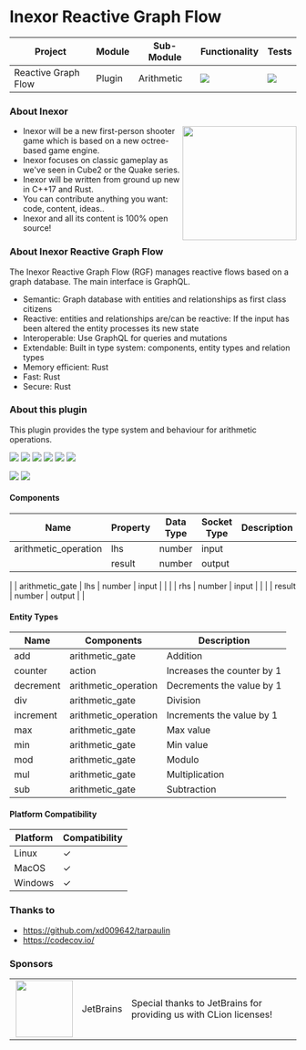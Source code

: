 # Inexor Reactive Graph Flow

| Project             | Module | Sub-Module | Functionality                                                        | Tests                                                                                                                                                            |
|---------------------|--------|------------|----------------------------------------------------------------------|------------------------------------------------------------------------------------------------------------------------------------------------------------------|
| Reactive Graph Flow | Plugin | Arithmetic | <img src="https://img.shields.io/badge/state-completed-brightgreen"> | [<img src="https://img.shields.io/codecov/c/github/inexorgame/inexor-rgf-plugin-arithmetic">](https://app.codecov.io/gh/inexorgame/inexor-rgf-plugin-arithmetic) |

### About Inexor

<a href="https://inexor.org/">
<img align="right" width="200" height="200" src="https://raw.githubusercontent.com/inexorgame/inexor-rgf-plugin-arithmetic/main/docs/images/inexor_2.png">
</a>

* Inexor will be a new first-person shooter game which is based on a new octree-based game engine.
* Inexor focuses on classic gameplay as we've seen in Cube2 or the Quake series.
* Inexor will be written from ground up new in C++17 and Rust.
* You can contribute anything you want: code, content, ideas..
* Inexor and all its content is 100% open source!

### About Inexor Reactive Graph Flow

The Inexor Reactive Graph Flow (RGF) manages reactive flows based on a graph database. The main interface is GraphQL.

* Semantic: Graph database with entities and relationships as first class citizens
* Reactive: entities and relationships are/can be reactive: If the input has been altered the entity processes its new state
* Interoperable: Use GraphQL for queries and mutations
* Extendable: Built in type system: components, entity types and relation types
* Memory efficient: Rust
* Fast: Rust
* Secure: Rust

### About this plugin

This plugin provides the type system and behaviour for arithmetic operations.

[<img src="https://img.shields.io/badge/Language-Rust-brightgreen">](https://www.rust-lang.org/)
[<img src="https://img.shields.io/badge/Platforms-Linux%20%26%20Windows-brightgreen">]()
[<img src="https://img.shields.io/github/workflow/status/inexorgame/inexor-rgf-plugin-arithmetic/Rust">](https://github.com/inexorgame/inexor-rgf-plugin-arithmetic/actions?query=workflow%3ARust)
[<img src="https://img.shields.io/github/last-commit/inexorgame/inexor-rgf-plugin-arithmetic">]()
[<img src="https://img.shields.io/github/languages/code-size/inexorgame/inexor-rgf-plugin-arithmetic">]()
[<img src="https://img.shields.io/codecov/c/github/inexorgame/inexor-rgf-plugin-arithmetic">](https://app.codecov.io/gh/inexorgame/inexor-rgf-plugin-arithmetic)

[<img src="https://img.shields.io/github/license/inexorgame/inexor-rgf-plugin-arithmetic">](https://github.com/inexorgame/inexor-rgf-plugin-arithmetic/blob/main/LICENSE)
[<img src="https://img.shields.io/discord/698219248954376256?logo=discord">](https://discord.com/invite/acUW8k7)

#### Components

| Name                 | Property | Data Type | Socket Type | Description |
|----------------------|----------|-----------|-------------|-------------|
| arithmetic_operation | lhs      | number    | input       |             |
|                      | result   | number    | output      |             |
|
| arithmetic_gate      | lhs      | number    | input       |             |
|                      | rhs      | number    | input       |             |
|                      | result   | number    | output      |             |

#### Entity Types

| Name      | Components           | Description                |
|-----------|----------------------|----------------------------|
| add       | arithmetic_gate      | Addition                   |
| counter   | action               | Increases the counter by 1 |
| decrement | arithmetic_operation | Decrements the value by 1  |
| div       | arithmetic_gate      | Division                   |
| increment | arithmetic_operation | Increments the value by 1  |
| max       | arithmetic_gate      | Max value                  |
| min       | arithmetic_gate      | Min value                  |
| mod       | arithmetic_gate      | Modulo                     |
| mul       | arithmetic_gate      | Multiplication             |
| sub       | arithmetic_gate      | Subtraction                |

#### Platform Compatibility

| Platform | Compatibility |
|----------|---------------|
| Linux    | ✓             |
| MacOS    | ✓             |
| Windows  | ✓             |

### Thanks to

* https://github.com/xd009642/tarpaulin
* https://codecov.io/

### Sponsors

|                                                                                                                                                                                                                                  |           |                                                                   |
|----------------------------------------------------------------------------------------------------------------------------------------------------------------------------------------------------------------------------------|-----------|-------------------------------------------------------------------|
| <a href="https://www.jetbrains.com/?from=github.com/inexorgame"><img align="right" width="100" height="100" src="https://raw.githubusercontent.com/inexorgame/inexor-rgf-plugin-arithmetic/main/docs/images/icon_CLion.svg"></a> | JetBrains | Special thanks to JetBrains for providing us with CLion licenses! |
